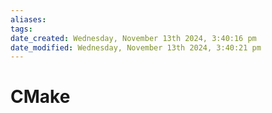 ```yaml
---
aliases: 
tags: 
date_created: Wednesday, November 13th 2024, 3:40:16 pm
date_modified: Wednesday, November 13th 2024, 3:40:21 pm
---
```


# CMake
